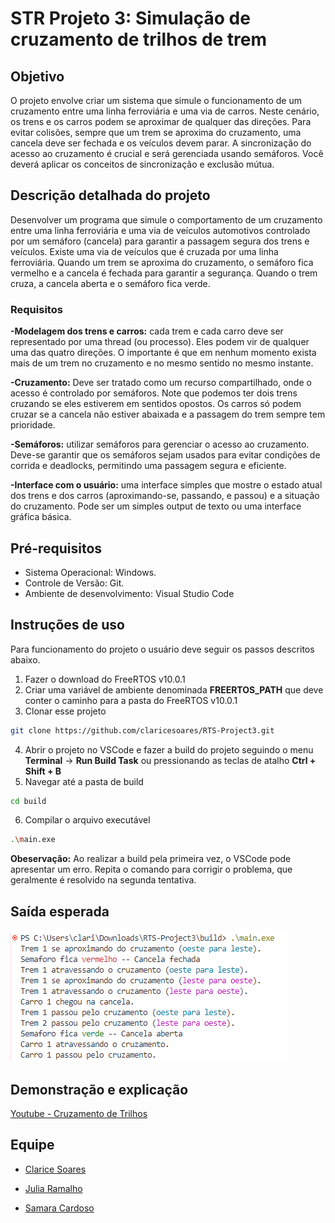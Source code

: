 # STR Projeto 3: Simulação de cruzamento de trilhos de trem
## Objetivo
O projeto envolve criar um sistema que simule o funcionamento de um cruzamento entre uma linha ferroviária e uma via de carros. Neste cenário, os trens e os carros podem se aproximar de qualquer das direções. Para evitar colisões, sempre que um trem se aproxima do cruzamento, uma cancela deve ser fechada e os veículos devem parar. A sincronização do acesso ao cruzamento é crucial e será gerenciada usando semáforos. Você deverá aplicar os conceitos de sincronização e exclusão mútua.
## Descrição detalhada do projeto
Desenvolver um programa que simule o comportamento de um cruzamento entre uma linha ferroviária e uma via de veículos automotivos controlado por um semáforo (cancela) para garantir a passagem segura dos trens e veículos.
Existe uma via de veículos que é cruzada por uma linha ferroviária. Quando um trem se aproxima do cruzamento, o semáforo fica vermelho e a cancela é fechada para garantir a segurança. Quando o trem cruza, a cancela aberta e o semáforo fica verde.
### Requisitos
**-Modelagem dos trens e carros:** cada trem e cada carro deve ser representado por uma thread (ou processo). Eles podem vir de qualquer uma das quatro direções. O importante é que em nenhum momento exista mais de um trem no cruzamento e no mesmo sentido no mesmo instante.

**-Cruzamento:** Deve ser tratado como um recurso compartilhado, onde o acesso é controlado por semáforos. Note que podemos ter dois trens cruzando se eles estiverem em sentidos opostos. Os carros só podem cruzar se a cancela não estiver abaixada e a passagem do trem sempre tem prioridade.

**-Semáforos:** utilizar semáforos para gerenciar o acesso ao cruzamento. Deve-se garantir que os semáforos sejam usados para evitar condições de corrida e deadlocks, permitindo uma passagem segura e eficiente.

**-Interface com o usuário:** uma interface simples que mostre o estado atual dos trens e dos carros (aproximando-se, passando, e passou) e a situação do cruzamento. Pode ser um simples output de texto ou uma interface gráfica básica.
## Pré-requisitos
- Sistema Operacional: Windows.
- Controle de Versão: Git.
- Ambiente de desenvolvimento: Visual Studio Code
## Instruções de uso
Para funcionamento do projeto o usuário deve seguir os passos descritos abaixo.
1. Fazer o download do FreeRTOS v10.0.1
2. Criar uma variável de ambiente denominada **FREERTOS_PATH** que deve conter o caminho para a pasta do FreeRTOS v10.0.1
3. Clonar esse projeto
```bash
git clone https://github.com/claricesoares/RTS-Project3.git
```
4. Abrir o projeto no VSCode e fazer a build do projeto seguindo o menu **Terminal** -> **Run Build Task** ou pressionando as teclas de atalho **Ctrl + Shift + B**
5. Navegar até a pasta de build
```bash
cd build
```
6. Compilar o arquivo executável
```bash
.\main.exe
```
**Obeservação:** Ao realizar a build pela primeira vez, o VSCode pode apresentar um erro. Repita o comando para corrigir o problema, que geralmente é resolvido na segunda tentativa.

## Saída esperada

![Exemplo de saída](exemplo.png)


## Demonstração e explicação
[Youtube - Cruzamento de Trilhos](https://www.youtube.com/watch?v=BfPg-18Z8hc)


## Equipe

- [Clarice Soares](https://github.com/claricesoares)

- [Julia Ramalho](https://github.com/ramalhocsjulia)

- [Samara Cardoso](https://github.com/SamaraLimaCardoso)
